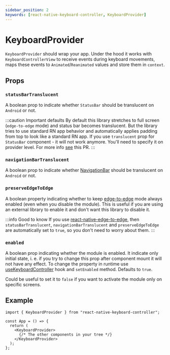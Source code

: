 ```yaml
---
sidebar_position: 2
keywords: [react-native-keyboard-controller, KeyboardProvider]
---
```


# KeyboardProvider

`KeyboardProvider` should wrap your app. Under the hood it works with `KeyboardControllerView` to receive events during keyboard movements, maps these events to `Animated`/`Reanimated` values and store them in `context`.

## Props

### `statusBarTranslucent` <div className="label android"></div>

A boolean prop to indicate whether `StatusBar` should be translucent on `Android` or not.

:::caution Important defaults
By default this library stretches to full screen (`edge-to-edge` mode) and status bar becomes translucent. But the library tries to use standard RN app behavior and automatically applies padding from top to look like a standard RN app. If you use `translucent` prop for `StatusBar` component - it will not work anymore. You'll need to specify it on provider level. For more info [see](https://github.com/kirillzyusko/react-native-keyboard-controller/pull/30) this PR.
:::

### `navigationBarTranslucent` <div className="label android"></div>

A boolean prop to indicate whether [NavigationBar](https://m2.material.io/design/platform-guidance/android-bars.html#android-navigation-bar) should be translucent on `Android` or not.

### `preserveEdgeToEdge` <div className="label android"></div>

A boolean property indicating whether to keep [edge-to-edge](https://developer.android.com/develop/ui/views/layout/edge-to-edge) mode always enabled (even when you disable the module). This is useful if you are using an external library to enable it and don't want this library to disable it.

:::info Good to know
If you use [react-native-edge-to-edge](https://github.com/zoontek/react-native-edge-to-edge), then `statusBarTranslucent`, `navigationBarTranslucent` and `preserveEdgeToEdge` are automatically set to `true`, so you don't need to worry about them.
:::

### `enabled`

A boolean prop indicating whether the module is enabled. It indicate only initial state, i. e. if you try to change this prop after component mount it will not have any effect. To change the property in runtime use [useKeyboardController](./hooks/module/use-keyboard-controller.md) hook and `setEnabled` method. Defaults to `true`.

Could be useful to set it to `false` if you want to activate the module only on specific screens.

## Example

```tsx
import { KeyboardProvider } from "react-native-keyboard-controller";

const App = () => {
  return (
    <KeyboardProvider>
      {/* The other components in your tree */}
    </KeyboardProvider>
  );
};
```
